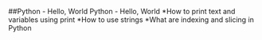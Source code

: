 ##Python - Hello, World
Python - Hello, World
	*How to print text and variables using print
	*How to use strings
	*What are indexing and slicing in Python
